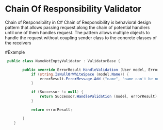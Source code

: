 # Chain Of Responsibility Validator


Chain of Responsibility in C# Chain of Responsibility is behavioral design pattern that allows passing request along the chain of potential handlers until one of them handles request. The pattern allows multiple objects to handle the request without coupling sender class to the concrete classes of the receivers


#Example
```C#
 public class NameNotEmptyValidator : ValidatorBase {

        public override ErrorResult HandleValidation (User model, ErrorResult errorResult) {
            if (string.IsNullOrWhiteSpace (model.Name)) {
                errorResult.ErrorMessage.Add ("name", "name can't be null");
            }

            if (Successor != null) {
                return Successor.HandleValidation (model, errorResult);
            }

            return errorResult;

        }
    }

```
